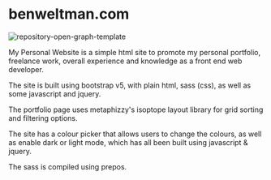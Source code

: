 # benweltman.com

![repository-open-graph-template](https://github.com/benweltman/benweltman.com/assets/2255246/d70311b0-3235-4e8f-9e34-adaf862e034e)

My Personal Website is a simple html site to promote my personal portfolio, freelance work, overall experience and knowledge as a front end web developer.

The site is built using bootstrap v5, with plain html, sass (css), as well as some javascript and jquery. 

The portfolio page uses metaphizzy's isoptope layout library for grid sorting and filtering options.

The site has a colour picker that allows users to change the colours, as well as enable dark or light mode, which has all been built using javascript & jquery.

The sass is compiled using prepos.
